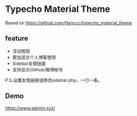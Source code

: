 # Typecho Material Theme

Based on https://github.com/Hanccc/typecho_material_theme

## feature
- 浮动按钮
- 更加适合个人博客使用
- Sidebar友情链接
- 支持显示GitHub/微博帐号

P.S.设置友情链接请修改sidebar.php，一行一条。

## Demo
https://www.eaimty.xyz/

